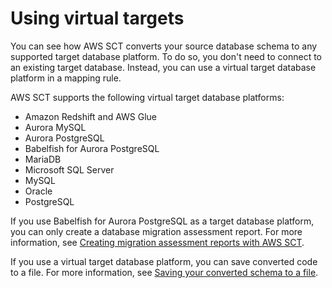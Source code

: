 # Using virtual targets<a name="CHAP_Mapping.VirtualTargets"></a>

You can see how AWS SCT converts your source database schema to any supported target database platform\. To do so, you don't need to connect to an existing target database\. Instead, you can use a virtual target database platform in a mapping rule\. 

 AWS SCT supports the following virtual target database platforms: 
+ Amazon Redshift and AWS Glue
+ Aurora MySQL
+ Aurora PostgreSQL
+ Babelfish for Aurora PostgreSQL
+ MariaDB
+ Microsoft SQL Server
+ MySQL
+ Oracle
+ PostgreSQL

 If you use Babelfish for Aurora PostgreSQL as a target database platform, you can only create a database migration assessment report\. For more information, see [Creating migration assessment reports with AWS SCT](CHAP_AssessmentReport.md)\. 

 If you use a virtual target database platform, you can save converted code to a file\. For more information, see [Saving your converted schema to a file](CHAP_Converting.md#CHAP_Converting.Saving)\. 